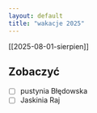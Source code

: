 ```yaml
---
layout: default
title: "wakacje 2025"
---
```

[[2025-08-01-sierpien]]
## Zobaczyć
- [ ] pustynia Błędowska
- [ ] Jaskinia Raj

